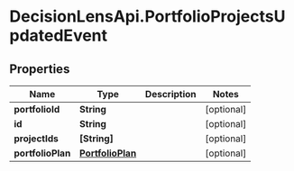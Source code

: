 # DecisionLensApi.PortfolioProjectsUpdatedEvent

## Properties
Name | Type | Description | Notes
------------ | ------------- | ------------- | -------------
**portfolioId** | **String** |  | [optional] 
**id** | **String** |  | [optional] 
**projectIds** | **[String]** |  | [optional] 
**portfolioPlan** | [**PortfolioPlan**](PortfolioPlan.md) |  | [optional] 


